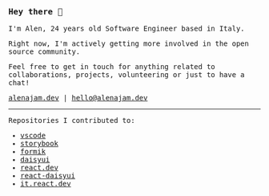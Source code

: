 ### <samp>Hey there 👋</samp>

<samp>

I'm Alen, 24 years old Software Engineer based in Italy. 

Right now, I'm actively getting more involved in the open source community.

Feel free to get in touch for anything related to collaborations, projects, volunteering or just to have a chat!

[alenajam.dev](https://alenajam.dev) | [hello@alenajam.dev](mailto:hello@alenajam.dev)

---

Repositories I contributed to:

- [vscode](https://github.com/microsoft/vscode/pulls?q=is%3Apr+author%3Aoxcened)
- [storybook](https://github.com/storybookjs/storybook/pulls?q=is%3Apr+author%3Aoxcened)
- [formik](https://github.com/jaredpalmer/formik/pulls?q=is%3Apr+author%3Aoxcened)
- [daisyui](https://github.com/saadeghi/daisyui/pulls?q=is%3Apr+author%3Aoxcened)
- [react.dev](https://github.com/reactjs/react.dev/pulls?q=is%3Apr+author%3Aoxcened)
- [react-daisyui](https://github.com/daisyui/react-daisyui/pulls?q=is%3Apr+author%3Aoxcened)
- [it.react.dev](https://github.com/reactjs/it.react.dev/pulls?q=is%3Apr+author%3Aoxcened)
</samp>

<!-- ---

<img src="https://github-readme-stats.vercel.app/api?username=oxcened&hide_rank=false&show_icons=true&custom_title=Open%20Source%20Stats&text_bold=false&theme=graywhite" width="400px" alt="Alen Ajam's open source stats" />

-->
